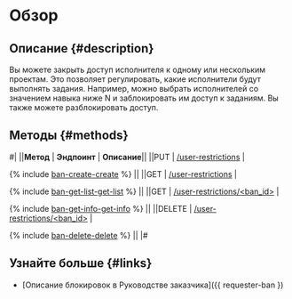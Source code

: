 # Обзор

## Описание {#description}

Вы можете закрыть доступ исполнителя к одному или нескольким проектам. Это позволяет регулировать, какие исполнители будут выполнять задания. Например, можно выбрать исполнителей со значением навыка ниже N и заблокировать им доступ к заданиям. Вы также можете разблокировать доступ.

## Методы {#methods}

#|
||**Метод** | **Эндпоинт** | **Описание**||
||PUT | [/user-restrictions](ban-create.md) | 

{% include [ban-create-create](../_includes/concepts/ban-create/id-ban-create/create.md) %}
||
||GET | [/user-restrictions](ban-get-list.md) | 

{% include [ban-get-list-get-list](../_includes/concepts/ban-get-list/id-ban-get-list/get-list.md) %}
||
||GET | [/user-restrictions/<ban_id>](ban-get-info.md) | 

{% include [ban-get-info-get-info](../_includes/concepts/ban-get-info/id-ban-get-info/get-info.md) %}
||
||DELETE | [/user-restrictions/<ban_id>](ban-delete.md) | 

{% include [ban-delete-delete](../_includes/concepts/ban-delete/id-ban-delete/delete.md) %}
||
|#

## Узнайте больше {#links}

- [Описание блокировок в Руководстве заказчика]({{ requester-ban })

